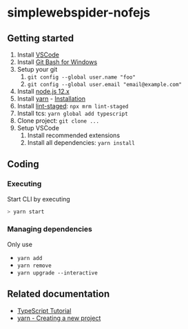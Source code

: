 # simplewebspider-nofejs

## Getting started

1. Install [VSCode](https://code.visualstudio.com/)
2. Install [Git Bash for Windows](https://gitforwindows.org/)
3. Setup your git
   1. `git config --global user.name "foo"`
   2. `git config --global user.email "email@example.com"`
4. Install [node.js 12.x](https://nodejs.org/)
5. Install [yarn](https://yarnpkg.com/) - [Installation](https://classic.yarnpkg.com/en/docs/install/#windows-stable)
6. Install [lint-staged](https://github.com/okonet/lint-staged): `npx mrm lint-staged`
7. Install tcs: `yarn global add typescript`
8. Clone project: `git clone ...`
9. Setup VSCode
   1. Install recommended extensions
   2. Install all dependencies: `yarn install`

## Coding

### Executing

Start CLI by executing

```sh
> yarn start
```

### Managing dependencies

Only use

* `yarn add`
* `yarn remove`
* `yarn upgrade --interactive`

## Related documentation

* [TypeScript Tutorial](https://www.typescriptlang.org/docs/tutorial.html)
* [yarn - Creating a new project](https://classic.yarnpkg.com/en/docs/creating-a-project/)
